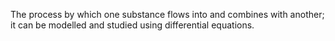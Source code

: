 The process by which one substance flows into and combines with another;
it can be modelled and studied using differential equations.
